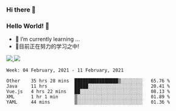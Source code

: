 ### Hi there 👋
### Hello World! 🙌

- 🌱 I’m currently learning ...
- 📖目前正在努力的学习之中!

<a href="https://github.com/anuraghazra/github-readme-stats">
  <img src="https://github-readme-stats.vercel.app/api?username=keyboardWithDream&show_icons=true&repo=github-readme-stats" />
</a>
<a href="https://github.com/anuraghazra/convoychat">
  <img src="https://github-readme-stats.vercel.app/api/top-langs/?username=keyboardWithDream&layout=compact&repo=convoychat" />
</a>



<!--START_SECTION:waka-->
```text
Week: 04 February, 2021 - 11 February, 2021

Other    35 hrs 28 mins  ████████████████▒░░░░░░░░   65.76 % 
Java     11 hrs          █████░░░░░░░░░░░░░░░░░░░░   20.41 % 
Vue.js   4 hrs 22 mins   ██░░░░░░░░░░░░░░░░░░░░░░░   08.13 % 
XML      1 hr 1 min      ▒░░░░░░░░░░░░░░░░░░░░░░░░   01.89 % 
YAML     44 mins         ▒░░░░░░░░░░░░░░░░░░░░░░░░   01.36 % 
```
<!--END_SECTION:waka-->
